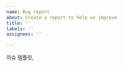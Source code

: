 ```yaml
---
name: Bug report
about: Create a report to help us improve
title: ''
labels: ''
assignees: ''

---
```


이슈 템플릿,
